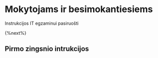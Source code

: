 # Mokytojams ir besimokantiesiems

Instrukcijos IT egzaminui pasiruošti

{%next%}

## Pirmo zingsnio intrukcijos

